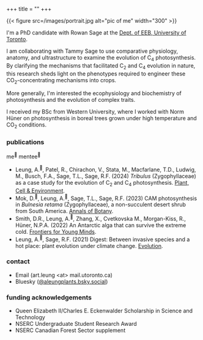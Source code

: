+++
title = ""
+++

{{< figure src=/images/portrait.jpg alt="pic of me" width="300" >}}

I'm a PhD candidate with Rowan Sage at the <a href='https://eeb.utoronto.ca'>Dept. of EEB, University of Toronto</a>.

I am collaborating with Tammy Sage to use comparative physiology, anatomy, and ultrastructure to examine the evolution of C<sub>4</sub> photosynthesis. By clarifying the mechanisms that facilitated C<sub>2</sub> and C<sub>4</sub> evolution in nature, this research sheds light on the phenotypes required to engineer these CO<sub>2</sub>-concentrating mechanisms into crops.

More generally, I'm interested the ecophysiology and biochemistry of photosynthesis and the evolution of complex traits.

I received my BSc from Western University, where I worked with Norm Hüner on photosynthesis in boreal trees grown under high temperature and CO<sub>2</sub> conditions.

### publications

me<sup>🌵</sup> mentee<sup>🤩</sup>

- Leung, A.<sup>🌵</sup>, Patel, R., Chirachon, V., Stata, M., Macfarlane, T.D., Ludwig, M., Busch, F.A., Sage, T.L., Sage, R.F. (2024) *Tribulus* (Zygophyllaceae) as a case study for the evolution of C<sub>2</sub> and C<sub>4</sub> photosynthesis. [Plant, Cell & Environment](https://doi.org/10.1111/pce.15069).
- Mok, D.<sup>🤩</sup>, Leung, A.<sup>🌵</sup>, Sage, T.L., Sage, R.F. (2023) CAM photosynthesis in *Bulnesia retama* (Zygophyllaceae), a non-succulent desert shrub from South America. [Annals of Botany](https://doi.org/10.1093/aob/mcad114).
- Smith, D.R., Leung, A.<sup>🌵</sup>, Zhang, X., Cvetkovska M., Morgan-Kiss, R., Hüner, N.P.A. (2022) An Antarctic alga that can survive the extreme cold. [Frontiers for Young Minds](https://doi.org/10.3389/frym.2022.740838).
- Leung, A.<sup>🌵</sup>, Sage, R.F. (2021) Digest: Between invasive species and a hot place: plant evolution under climate change. [Evolution](https://doi.org/10.1111/evo.14352).

### contact
- Email (art.leung \<at\> mail.utoronto.ca)
- Bluesky ([@aleungplants.bsky.social](https://bsky.app/profile/aleungplants.bsky.social))

### funding acknowledgements
- Queen Elizabeth II/Charles E. Eckenwalder Scholarship in Science and Technology
- NSERC Undergraduate Student Research Award
- NSERC Canadian Forest Sector supplement
